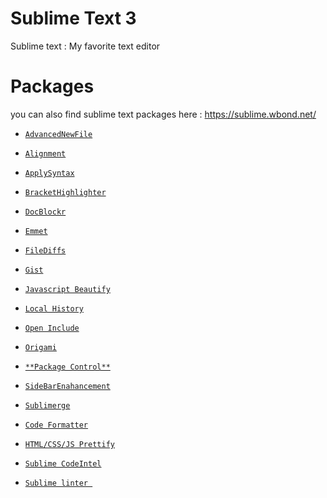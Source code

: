 Sublime Text 3
=======

Sublime text : My favorite text editor 


Packages 
=======

you can also find sublime text packages here : https://sublime.wbond.net/

* [`AdvancedNewFile`](https://github.com/skuroda/Sublime-AdvancedNewFile)

* [`Alignment`](http://wbond.net/sublime_packages/alignment)

* [`ApplySyntax`](https://github.com/facelessuser/ApplySyntax)

* [`BracketHighlighter`](https://github.com/facelessuser/BracketHighlighter)

* [`DocBlockr`](https://sublime.wbond.net/packages/DocBlockr)

* [`Emmet`](http://emmet.io/blog/sublime-text-3/)

* [`FileDiffs`](https://github.com/colinta/SublimeFileDiffs)

* [`Gist`](https://github.com/condemil/Gist)

* [`Javascript Beautify`](https://github.com/enginespot/js-beautify-sublime)

* [`Local History`](http://vishr.com/local-history/)

* [`Open Include`](https://github.com/SublimeText/Open-Include)

* [`Origami`](https://github.com/SublimeText/Origami)

* [`**Package Control**`](https://sublime.wbond.net/installation)

* [`SideBarEnahancement`](https://github.com/titoBouzout/SideBarEnhancements)

* [`Sublimerge`](http://www.sublimerge.com/)

* [`Code Formatter`](https://github.com/akalongman/sublimetext-codeformatter)

* [`HTML/CSS/JS Prettify`](https://github.com/victorporof/Sublime-HTMLPrettify)

* [`Sublime CodeIntel`](http://sublimecodeintel.github.io/SublimeCodeIntel/)

* [`Sublime linter `](http://www.sublimelinter.com/en/latest/)
